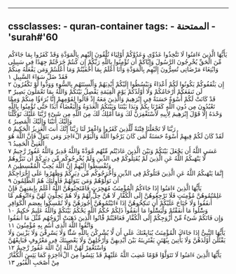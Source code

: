 
---
cssclasses:
    - quran-container
tags:
    - الممتحنة
    - 'surah#'60
---

يَأَيُّهَا الَّذِينَ ءَامَنُوا لَا تَتَّخِذُوا عَدُوِّى وَعَدُوَّكُمْ أَوْلِيَاءَ تُلْقُونَ إِلَيْهِم بِالْمَوَدَّةِ وَقَدْ كَفَرُوا بِمَا جَاءَكُم مِّنَ الْحَقِّ يُخْرِجُونَ الرَّسُولَ وَإِيَّاكُمْ أَن تُؤْمِنُوا بِاللَّهِ رَبِّكُمْ إِن كُنتُمْ خَرَجْتُمْ جِهَدًا فِى سَبِيلِى وَابْتِغَاءَ مَرْضَاتِى تُسِرُّونَ إِلَيْهِم بِالْمَوَدَّةِ وَأَنَا أَعْلَمُ بِمَا أَخْفَيْتُمْ وَمَا أَعْلَنتُمْ وَمَن يَفْعَلْهُ مِنكُمْ فَقَدْ ضَلَّ سَوَاءَ السَّبِيلِ  ١<br>
إِن يَثْقَفُوكُمْ يَكُونُوا لَكُمْ أَعْدَاءً وَيَبْسُطُوا إِلَيْكُمْ أَيْدِيَهُمْ وَأَلْسِنَتَهُم بِالسُّوءِ وَوَدُّوا لَوْ تَكْفُرُونَ  ٢<br>
لَن تَنفَعَكُمْ أَرْحَامُكُمْ وَلَا أَوْلَدُكُمْ يَوْمَ الْقِيَمَةِ يَفْصِلُ بَيْنَكُمْ وَاللَّهُ بِمَا تَعْمَلُونَ بَصِيرٌ  ٣<br>
قَدْ كَانَتْ لَكُمْ أُسْوَةٌ حَسَنَةٌ فِى إِبْرَهِيمَ وَالَّذِينَ مَعَهُ إِذْ قَالُوا لِقَوْمِهِمْ إِنَّا بُرَءَؤُا مِنكُمْ وَمِمَّا تَعْبُدُونَ مِن دُونِ اللَّهِ كَفَرْنَا بِكُمْ وَبَدَا بَيْنَنَا وَبَيْنَكُمُ الْعَدَوَةُ وَالْبَغْضَاءُ أَبَدًا حَتَّى تُؤْمِنُوا بِاللَّهِ وَحْدَهُ إِلَّا قَوْلَ إِبْرَهِيمَ لِأَبِيهِ لَأَسْتَغْفِرَنَّ لَكَ وَمَا أَمْلِكُ لَكَ مِنَ اللَّهِ مِن شَىْءٍ رَّبَّنَا عَلَيْكَ تَوَكَّلْنَا وَإِلَيْكَ أَنَبْنَا وَإِلَيْكَ الْمَصِيرُ  ٤<br>
رَبَّنَا لَا تَجْعَلْنَا فِتْنَةً لِّلَّذِينَ كَفَرُوا وَاغْفِرْ لَنَا رَبَّنَا إِنَّكَ أَنتَ الْعَزِيزُ الْحَكِيمُ  ٥<br>
لَقَدْ كَانَ لَكُمْ فِيهِمْ أُسْوَةٌ حَسَنَةٌ لِّمَن كَانَ يَرْجُوا اللَّهَ وَالْيَوْمَ الْءَاخِرَ وَمَن يَتَوَلَّ فَإِنَّ اللَّهَ هُوَ الْغَنِىُّ الْحَمِيدُ  ٦<br>
عَسَى اللَّهُ أَن يَجْعَلَ بَيْنَكُمْ وَبَيْنَ الَّذِينَ عَادَيْتُم مِّنْهُم مَّوَدَّةً وَاللَّهُ قَدِيرٌ وَاللَّهُ غَفُورٌ رَّحِيمٌ  ٧<br>
لَّا يَنْهَىكُمُ اللَّهُ عَنِ الَّذِينَ لَمْ يُقَتِلُوكُمْ فِى الدِّينِ وَلَمْ يُخْرِجُوكُم مِّن دِيَرِكُمْ أَن تَبَرُّوهُمْ وَتُقْسِطُوا إِلَيْهِمْ إِنَّ اللَّهَ يُحِبُّ الْمُقْسِطِينَ  ٨<br>
إِنَّمَا يَنْهَىكُمُ اللَّهُ عَنِ الَّذِينَ قَتَلُوكُمْ فِى الدِّينِ وَأَخْرَجُوكُم مِّن دِيَرِكُمْ وَظَهَرُوا عَلَى إِخْرَاجِكُمْ أَن تَوَلَّوْهُمْ وَمَن يَتَوَلَّهُمْ فَأُولَئِكَ هُمُ الظَّلِمُونَ  ٩<br>
يَأَيُّهَا الَّذِينَ ءَامَنُوا إِذَا جَاءَكُمُ الْمُؤْمِنَتُ مُهَجِرَتٍ فَامْتَحِنُوهُنَّ اللَّهُ أَعْلَمُ بِإِيمَنِهِنَّ فَإِنْ عَلِمْتُمُوهُنَّ مُؤْمِنَتٍ فَلَا تَرْجِعُوهُنَّ إِلَى الْكُفَّارِ لَا هُنَّ حِلٌّ لَّهُمْ وَلَا هُمْ يَحِلُّونَ لَهُنَّ وَءَاتُوهُم مَّا أَنفَقُوا وَلَا جُنَاحَ عَلَيْكُمْ أَن تَنكِحُوهُنَّ إِذَا ءَاتَيْتُمُوهُنَّ أُجُورَهُنَّ وَلَا تُمْسِكُوا بِعِصَمِ الْكَوَافِرِ وَسَْٔلُوا مَا أَنفَقْتُمْ وَلْيَسَْٔلُوا مَا أَنفَقُوا ذَلِكُمْ حُكْمُ اللَّهِ يَحْكُمُ بَيْنَكُمْ وَاللَّهُ عَلِيمٌ حَكِيمٌ  ١۰<br>
وَإِن فَاتَكُمْ شَىْءٌ مِّنْ أَزْوَجِكُمْ إِلَى الْكُفَّارِ فَعَاقَبْتُمْ فََٔاتُوا الَّذِينَ ذَهَبَتْ أَزْوَجُهُم مِّثْلَ مَا أَنفَقُوا وَاتَّقُوا اللَّهَ الَّذِى أَنتُم بِهِ مُؤْمِنُونَ  ١١<br>
يَأَيُّهَا النَّبِىُّ إِذَا جَاءَكَ الْمُؤْمِنَتُ يُبَايِعْنَكَ عَلَى أَن لَّا يُشْرِكْنَ بِاللَّهِ شَئًْا وَلَا يَسْرِقْنَ وَلَا يَزْنِينَ وَلَا يَقْتُلْنَ أَوْلَدَهُنَّ وَلَا يَأْتِينَ بِبُهْتَنٍ يَفْتَرِينَهُ بَيْنَ أَيْدِيهِنَّ وَأَرْجُلِهِنَّ وَلَا يَعْصِينَكَ فِى مَعْرُوفٍ فَبَايِعْهُنَّ وَاسْتَغْفِرْ لَهُنَّ اللَّهَ إِنَّ اللَّهَ غَفُورٌ رَّحِيمٌ  ١٢<br>
يَأَيُّهَا الَّذِينَ ءَامَنُوا لَا تَتَوَلَّوْا قَوْمًا غَضِبَ اللَّهُ عَلَيْهِمْ قَدْ يَئِسُوا مِنَ الْءَاخِرَةِ كَمَا يَئِسَ الْكُفَّارُ مِنْ أَصْحَبِ الْقُبُورِ  ١٣<br>
